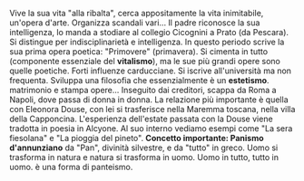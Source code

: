 Vive la sua vita "alla ribalta", cerca appositamente la vita inimitabile, un'opera d'arte. Organizza scandali vari...
Il padre riconosce la sua intelligenza, lo manda a stodiare al collegio Cicognini a Prato (da Pescara). Si distingue per indisciplinarietà e intelligenza. In questo periodo scrive la sua prima opera poetica: "Primovere" (primavera).
Si cimenta in tutto (componente essenziale del **vitalismo**), ma le sue più grandi opere sono quelle poetiche.
Forti influenze carducciane.
Si iscrive all'università ma non frequenta. Sviluppa una filosofia che essenzialmente è un **estetismo**.
matrimonio e stampa opere...
Inseguito dai creditori, scappa da Roma a Napoli, dove passa di donna in donna. La relazione più importante è quella con Eleonora Douse, con lei si trasferisce nella Maremma toscana, nella villa della Capponcina.
L'esperienza dell'estate passata con la Douse viene tradotta in poesia in Alcyone. Al suo interno vediamo esempi come "La sera fiesolana" e "La pioggia del pineto". 
**Concetto importante: Panismo d'annunziano** da "Pan", divinità silvestre, e da "tutto" in greco. Uomo si trasforma in natura e natura si trasforma in uomo. Uomo in tutto, tutto in uomo. è una forma di panteismo.